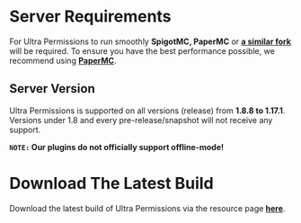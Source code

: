 # Server Requirements
For Ultra Permissions to run smoothly **SpigotMC, PaperMC** or **[a similar fork](https://github.com/SpiritenHasArrived/MC/blob/main/Server_Side/server_jars.md#bukkit--a-z)** will be required. To ensure you have the best performance possible, we recommend using **[PaperMC](https://papermc.io/downloads)**.
<br>

## Server Version
Ultra Permissions is supported on all versions (release) from **1.8.8 to 1.17.1**. Versions under 1.8 and every pre-release/snapshot will not receive any support.
<br>

**`NOTE:` Our plugins do not officially support offline-mode!**
<br>

# Download The Latest Build
Download the latest build of Ultra Permissions via the resource page **[here](https://www.spigotmc.org/resources/ultra-permissions.42678/)**.
